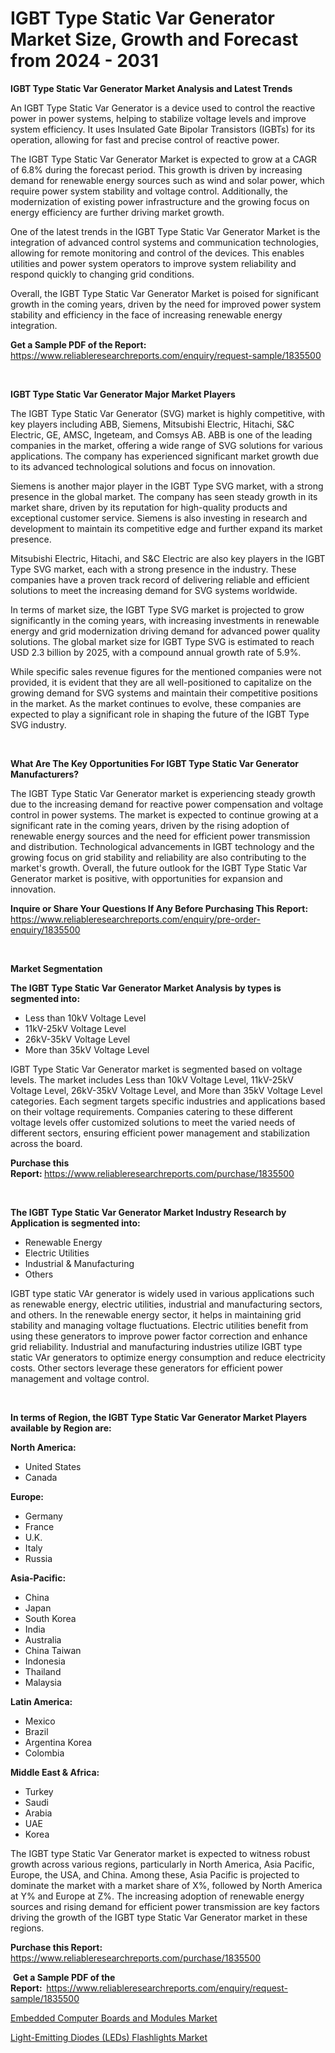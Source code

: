 <p><h1>IGBT Type Static Var Generator Market Size, Growth and Forecast from 2024 - 2031</h1></p><p><strong>IGBT Type Static Var Generator Market Analysis and Latest Trends</strong></p>
<p><p>An IGBT Type Static Var Generator is a device used to control the reactive power in power systems, helping to stabilize voltage levels and improve system efficiency. It uses Insulated Gate Bipolar Transistors (IGBTs) for its operation, allowing for fast and precise control of reactive power.</p><p>The IGBT Type Static Var Generator Market is expected to grow at a CAGR of 6.8% during the forecast period. This growth is driven by increasing demand for renewable energy sources such as wind and solar power, which require power system stability and voltage control. Additionally, the modernization of existing power infrastructure and the growing focus on energy efficiency are further driving market growth.</p><p>One of the latest trends in the IGBT Type Static Var Generator Market is the integration of advanced control systems and communication technologies, allowing for remote monitoring and control of the devices. This enables utilities and power system operators to improve system reliability and respond quickly to changing grid conditions.</p><p>Overall, the IGBT Type Static Var Generator Market is poised for significant growth in the coming years, driven by the need for improved power system stability and efficiency in the face of increasing renewable energy integration.</p></p>
<p><strong>Get a Sample PDF of the Report:&nbsp;</strong> <a href="https://www.reliableresearchreports.com/enquiry/request-sample/1835500">https://www.reliableresearchreports.com/enquiry/request-sample/1835500</a></p>
<p>&nbsp;</p>
<p><strong>IGBT Type Static Var Generator Major Market Players</strong></p>
<p><p>The IGBT Type Static Var Generator (SVG) market is highly competitive, with key players including ABB, Siemens, Mitsubishi Electric, Hitachi, S&C Electric, GE, AMSC, Ingeteam, and Comsys AB. ABB is one of the leading companies in the market, offering a wide range of SVG solutions for various applications. The company has experienced significant market growth due to its advanced technological solutions and focus on innovation.</p><p>Siemens is another major player in the IGBT Type SVG market, with a strong presence in the global market. The company has seen steady growth in its market share, driven by its reputation for high-quality products and exceptional customer service. Siemens is also investing in research and development to maintain its competitive edge and further expand its market presence.</p><p>Mitsubishi Electric, Hitachi, and S&C Electric are also key players in the IGBT Type SVG market, each with a strong presence in the industry. These companies have a proven track record of delivering reliable and efficient solutions to meet the increasing demand for SVG systems worldwide.</p><p>In terms of market size, the IGBT Type SVG market is projected to grow significantly in the coming years, with increasing investments in renewable energy and grid modernization driving demand for advanced power quality solutions. The global market size for IGBT Type SVG is estimated to reach USD 2.3 billion by 2025, with a compound annual growth rate of 5.9%.</p><p>While specific sales revenue figures for the mentioned companies were not provided, it is evident that they are all well-positioned to capitalize on the growing demand for SVG systems and maintain their competitive positions in the market. As the market continues to evolve, these companies are expected to play a significant role in shaping the future of the IGBT Type SVG industry.</p></p>
<p>&nbsp;</p>
<p><strong>What Are The Key Opportunities For IGBT Type Static Var Generator Manufacturers?</strong></p>
<p><p>The IGBT Type Static Var Generator market is experiencing steady growth due to the increasing demand for reactive power compensation and voltage control in power systems. The market is expected to continue growing at a significant rate in the coming years, driven by the rising adoption of renewable energy sources and the need for efficient power transmission and distribution. Technological advancements in IGBT technology and the growing focus on grid stability and reliability are also contributing to the market's growth. Overall, the future outlook for the IGBT Type Static Var Generator market is positive, with opportunities for expansion and innovation.</p></p>
<p><strong>Inquire or Share Your Questions If Any Before Purchasing This Report:</strong> <a href="https://www.reliableresearchreports.com/enquiry/pre-order-enquiry/1835500">https://www.reliableresearchreports.com/enquiry/pre-order-enquiry/1835500</a></p>
<p>&nbsp;</p>
<p><strong>Market Segmentation</strong></p>
<p><strong>The IGBT Type Static Var Generator Market Analysis by types is segmented into:</strong></p>
<p><ul><li>Less than 10kV Voltage Level</li><li>11kV-25kV Voltage Level</li><li>26kV-35kV Voltage Level</li><li>More than 35kV Voltage Level</li></ul></p>
<p><p>IGBT Type Static Var Generator market is segmented based on voltage levels. The market includes Less than 10kV Voltage Level, 11kV-25kV Voltage Level, 26kV-35kV Voltage Level, and More than 35kV Voltage Level categories. Each segment targets specific industries and applications based on their voltage requirements. Companies catering to these different voltage levels offer customized solutions to meet the varied needs of different sectors, ensuring efficient power management and stabilization across the board.</p></p>
<p><strong>Purchase this Report:&nbsp;</strong><a href="https://www.reliableresearchreports.com/purchase/1835500">https://www.reliableresearchreports.com/purchase/1835500</a></p>
<p>&nbsp;</p>
<p><strong>The IGBT Type Static Var Generator Market Industry Research by Application is segmented into:</strong></p>
<p><ul><li>Renewable Energy</li><li>Electric Utilities</li><li>Industrial & Manufacturing</li><li>Others</li></ul></p>
<p><p>IGBT type static VAr generator is widely used in various applications such as renewable energy, electric utilities, industrial and manufacturing sectors, and others. In the renewable energy sector, it helps in maintaining grid stability and managing voltage fluctuations. Electric utilities benefit from using these generators to improve power factor correction and enhance grid reliability. Industrial and manufacturing industries utilize IGBT type static VAr generators to optimize energy consumption and reduce electricity costs. Other sectors leverage these generators for efficient power management and voltage control.</p></p>
<p>&nbsp;</p>
<p><strong>In terms of Region, the IGBT Type Static Var Generator Market Players available by Region are:</strong></p>
<p>
    <p> <strong> North America: </strong>
        <ul>
            <li>United States</li>
            <li>Canada</li>
        </ul>
        </p> 
    <p> <strong> Europe: </strong>
        <ul>
            <li>Germany</li>
            <li>France</li>
            <li>U.K.</li>
            <li>Italy</li>
            <li>Russia</li>
        </ul>
        </p> 
    <p> <strong> Asia-Pacific: </strong>
        <ul>
            <li>China</li>
            <li>Japan</li>
            <li>South Korea</li>
            <li>India</li>
            <li>Australia</li>
            <li>China Taiwan</li>
            <li>Indonesia</li>
            <li>Thailand</li>
            <li>Malaysia</li>
        </ul>
        </p> 
    <p> <strong> Latin America: </strong>
        <ul>
            <li>Mexico</li>
            <li>Brazil</li>
            <li>Argentina Korea</li>
            <li>Colombia</li>
        </ul>
        </p> 
    <p> <strong> Middle East & Africa: </strong>
        <ul>
            <li>Turkey</li>
            <li>Saudi</li>
            <li>Arabia</li>
            <li>UAE</li>
            <li>Korea</li>
        </ul>
    </p>
    </p>
<p><p>The IGBT type Static Var Generator market is expected to witness robust growth across various regions, particularly in North America, Asia Pacific, Europe, the USA, and China. Among these, Asia Pacific is projected to dominate the market with a market share of X%, followed by North America at Y% and Europe at Z%. The increasing adoption of renewable energy sources and rising demand for efficient power transmission are key factors driving the growth of the IGBT type Static Var Generator market in these regions.</p></p>
<p><strong>Purchase this Report: </strong><a href="https://www.reliableresearchreports.com/purchase/1835500">https://www.reliableresearchreports.com/purchase/1835500</a></p>
<p>&nbsp;<strong>Get a Sample PDF of the Report:&nbsp;&nbsp;</strong><a href="https://www.reliableresearchreports.com/enquiry/request-sample/1835500">https://www.reliableresearchreports.com/enquiry/request-sample/1835500</a></p>
<p><strong></strong></p>
<p><p><a href="https://github.com/okotobwrhuteie/Market-Research-Report-List-1/blob/main/embedded-computer-boards-and-modules-market.md">Embedded Computer Boards and Modules Market</a></p><p><a href="https://github.com/myacatherineblakecaczo9vcsw/Market-Research-Report-List-1/blob/main/light-emitting-diodes-leds-flashlights-market.md">Light-Emitting Diodes (LEDs) Flashlights Market</a></p></p>
